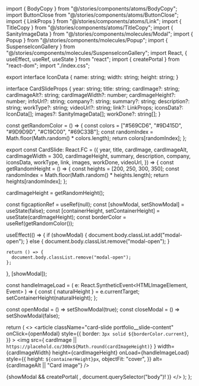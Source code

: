 import { BodyCopy } from "@/stories/components/atoms/BodyCopy";
import ButtonClose from "@/stories/components/atoms/ButtonClose";
import { LinkProps } from "@/stories/components/atoms/Link";
import { TitleCopy } from "@/stories/components/atoms/TitleCopy";
import { SanityImageData } from "@/stories/components/molecules/Modal";
import { Popup } from "@/stories/components/molecules/Popup";
import { SuspenseIconGallery } from "@/stories/components/molecules/SuspenseIconGallery";
import React, { useEffect, useRef, useState } from "react";
import { createPortal } from "react-dom";
import "./index.css";

export interface IconData {
  name: string;
  width: string;
  height: string;
}

interface CardSlideProps {
  year: string;
  title: string;
  cardImage?: string;
  cardImageAlt?: string;
  cardImageWidth?: number;
  cardImageHeight?: number;
  infoUrl?: string;
  company?: string;
  summary?: string;
  description?: string;
  workType?: string;
  videoUrl?: string;
  link?: LinkProps;
  iconsData?: IconData[];
  images?: SanityImageData[];
  workDone?: string[];
}

const getRandomColor = () => {
  const colors = ["#569CD6", "#9D415D", "#9D9D9D", "#C19C00", "#69C33B"];
  const randomIndex = Math.floor(Math.random() * colors.length);
  return colors[randomIndex];
};

export const CardSlide: React.FC<CardSlideProps> = ({
  year,
  title,
  cardImage,
  cardImageAlt,
  cardImageWidth = 300,
  cardImageHeight,
  summary,
  description,
  company,
  iconsData,
  workType,
  link,
  images,
  workDone,
  videoUrl,
}) => {
  const getRandomHeight = () => {
    const heights = [200, 250, 300, 350];
    const randomIndex = Math.floor(Math.random() * heights.length);
    return heights[randomIndex];
  };

  cardImageHeight = getRandomHeight();

  const figcaptionRef = useRef<HTMLDivElement>(null);
  const [showModal, setShowModal] = useState(false);
  const [containerHeight, setContainerHeight] = useState(cardImageHeight);
  const borderColor = useRef(getRandomColor());

  useEffect(() => {
    if (showModal) {
      document.body.classList.add("modal-open");
    } else {
      document.body.classList.remove("modal-open");
    }

    return () => {
      document.body.classList.remove("modal-open");
    };
  }, [showModal]);

  const handleImageLoad = (
    e: React.SyntheticEvent<HTMLImageElement, Event>
  ) => {
    const { naturalHeight } = e.currentTarget;
    setContainerHeight(naturalHeight);
  };

  const openModal = () => setShowModal(true);
  const closeModal = () => setShowModal(false);

  return (
    <>
      <article
        className="card-slide portfolio__slide-content"
        onClick={openModal}
        style={{
          border: `3px solid ${borderColor.current}`,
        }}
      >
        <img
          src={
            cardImage ||
            `https://placehold.co/300x${Math.round(cardImageHeight)}`
          }
          width={cardImageWidth}
          height={cardImageHeight}
          onLoad={handleImageLoad}
          style={{
            height: `${containerHeight}px`,
            objectFit: "cover",
          }}
          alt={cardImageAlt || "Card image"}
        />
        <div className="card-meta w-80" ref={figcaptionRef}>
          <div className="card-meta__date-wrapper">
            <BodyCopy
              tag="span"
              text={year}
              size="sm"
              mods="relative bg-gray-50 text-gray-950 px-2 py-1 rounded z-10 opacity-50 date-wrapper"
            />
          </div>
          <TitleCopy
            text={title}
            as="h4"
            align="center"
            mods="dark:text-white text-xl mb-0 uppercase py-4 bg:white"
          />
          <BodyCopy
            tag="p"
            text={summary}
            mods="dark:text-white mb-4 px-8"
            align="center"
          />
          <div className="card-slide__icons-wrapper text-xl mb-0 px-12">
            <SuspenseIconGallery iconsData={iconsData} />
          </div>
        </div>
      </article>
      {showModal &&
        createPortal(
          <Popup
            title={title}
            company={company}
            year={year}
            description={description}
            images={images}
            workType={workType}
            workDone={workDone}
            link={link}
            iconsData={iconsData}
            videoUrl={videoUrl}
            onClose={closeModal}
            ButtonCloseComponent={ButtonClose}
          />,
          document.querySelector("body")!
        )}
    </>
  );
};
